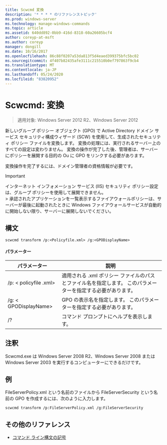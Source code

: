 ```yaml
---
title: Scwcmd 変換
description: '* * * * のリファレンストピック'
ms.prod: windows-server
ms.technology: manage-windows-commands
ms.topic: article
ms.assetid: 640dd892-0bb9-416d-8318-60a26605bcf4
author: coreyp-at-msft
ms.author: coreyp
manager: dongill
ms.date: 10/16/2017
ms.openlocfilehash: 86c88f0207a53da813f5d4eaed399375bfc5bc02
ms.sourcegitcommit: 4f407b82435afe3111c215510b0ef797863f9cb4
ms.translationtype: MT
ms.contentlocale: ja-JP
ms.lasthandoff: 05/24/2020
ms.locfileid: "83820952"
---
```

# <a name="scwcmd-transform"></a>Scwcmd: 変換

> 適用対象: Windows Server 2012 R2、Windows Server 2012

新しいグループ ポリシー オブジェクト (GPO) で Active Directory ドメイン サービス セキュリティ構成ウィザード (SCW) を使用して、生成されたセキュリティ ポリシー ファイルを変換します。 変換の処理には、実行されるサーバー上のすべての設定は変わりません。 変換の操作が完了した後、管理者は、サーバーにポリシーを展開する目的の Ou に GPO をリンクする必要があります。

変換操作を完了するには、ドメイン管理者の資格情報が必要です。

> [!IMPORTANT]
> インターネット インフォメーション サービス (IIS) セキュリティ ポリシー設定は、グループ ポリシーを使用して展開できません。</br>> 承認されたアプリケーションを一覧表示するファイアウォールポリシーは、サーバーが最後に起動されたときに Windows ファイアウォールサービスが自動的に開始しない限り、サーバーに展開しないでください。



## <a name="syntax"></a>構文

```
scwcmd transform /p:<Policyfile.xml> /g:<GPODisplayName>
```

#### <a name="parameters"></a>パラメーター

|パラメーター|説明|
|---------|-----------|
|/p: \< policyfile .xml>|適用される .xml ポリシー ファイルのパスとファイル名を指定します。 このパラメーターを指定する必要があります。|
|/g: \< GPODisplayName>|GPO の表示名を指定します。 このパラメーターを指定する必要があります。|
|/?|コマンド プロンプトにヘルプを表示します。|

## <a name="remarks"></a>注釈

Scwcmd.exe は Windows Server 2008 R2、Windows Server 2008 または Windows Server 2003 を実行するコンピューターにできるだけです。

## <a name="examples"></a>例

FileServerPolicy.xml という名前のファイルから FileServerSecurity という名前の GPO を作成するには、次のように入力します。
```
scwcmd transform /p:FileServerPolicy.xml /g:FileServerSecurity
```

## <a name="additional-references"></a>その他のリファレンス

- [コマンド ライン構文の記号](command-line-syntax-key.md)